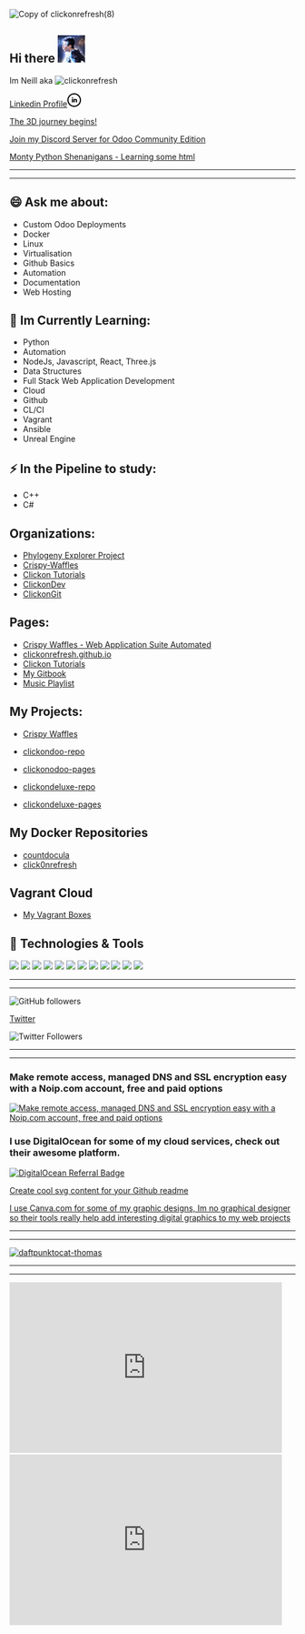 ![Copy of clickonrefresh(8)](https://user-images.githubusercontent.com/72121107/114459748-3a1f2a80-9be1-11eb-95ec-b0b3838ccff4.png)

## Hi there <img src="https://raw.githubusercontent.com/bradleybossard/slack-animated-emoji/master/gifs/bluesteel.gif" width="48px" alt="hi">

 Im Neill aka ![clickonrefresh](https://img.shields.io/badge/Clickonrefresh-informational?style=plastic&logo=clickonrefresh&logoColor=white&color=2bbc8a)

[Linkedin Profile](https://linkedin.com/in/clickonrefresh)<svg xmlns="http://www.w3.org/2000/svg" width="24" height="24" viewBox="0 0 24 24"><path d="M12 2c5.514 0 10 4.486 10 10s-4.486 10-10 10-10-4.486-10-10 4.486-10 10-10zm0-2c-6.627 0-12 5.373-12 12s5.373 12 12 12 12-5.373 12-12-5.373-12-12-12zm-2 8c0 .557-.447 1.008-1 1.008s-1-.45-1-1.008c0-.557.447-1.008 1-1.008s1 .452 1 1.008zm0 2h-2v6h2v-6zm3 0h-2v6h2v-2.861c0-1.722 2.002-1.881 2.002 0v2.861h1.998v-3.359c0-3.284-3.128-3.164-4-1.548v-1.093z"/></svg>


[The 3D journey begins!](https://clickonrefresh.github.io/threejs-course-practise-2/)

[Join my Discord Server for Odoo Community Edition](https://discord.gg/kaVT7m9V4p)

[Monty Python Shenanigans - Learning some html](https://clickonrefresh.github.io/clickonrefresh/scaenaiv.html)


_____________________________________________________________________________________________________
_____________________________________________________________________________________________________
## 😄 Ask me about:
  - Custom Odoo Deployments
  - Docker
  - Linux
  - Virtualisation
  - Github Basics
  - Automation
  - Documentation
  - Web Hosting

## 🌱 Im Currently Learning:
  - Python
  - Automation
  - NodeJs, Javascript, React, Three.js
  - Data Structures
  - Full Stack Web Application Development
  - Cloud
  - Github
  - CL/CI
  - Vagrant
  - Ansible
  - Unreal Engine

## ⚡ In the Pipeline to study:
  - C++
  - C#
  
  
## Organizations:
  - [Phylogeny Explorer Project](https://github.com/phylogeny-explorer)
  - [Crispy-Waffles](https://github.com/organizations/Crispy-Waffles)
  - [Clickon Tutorials](https://github.com/Clickon-Tutorials)
  - [ClickonDev](https://github.com/clickondev)
  - [ClickonGit](https://github.com/clickongit)

## Pages:
  - [Crispy Waffles - Web Application Suite Automated](https://crispy-waffles.github.io/Crispy-Waffles)
  - [clickonrefresh.github.io](https://clickonrefresh.github.io/clickonrefresh)
  - [Clickon Tutorials](https://clickon-tutorials.github.io/Clickon-Tutorials)
  - [My Gitbook](https://app.gitbook.com/@clickonrefresh/spaces)
  - [Music Playlist](https://clickonrefresh.github.io/Music-Playlist)


## My Projects:
  - [Crispy Waffles](https://crispy-waffles.github.io/Crispy-Waffles)

  - [clickondoo-repo](https://github.com/clickonrefresh/clickonodoo)
  - [clickonodoo-pages](https://clickonrefresh.github.io/clickonodoo)
  
  - [clickondeluxe-repo](https://github.com/clickonrefresh/clickondeluxe)
  - [clickondeluxe-pages](https://clickonrefresh.github.io/clickondeluxe)


## My Docker Repositories
  - [countdocula](https://hub.docker.com/u/countdocula)
  - [click0nrefresh](https://hub.docker.com/u/click0nrefresh)


## Vagrant Cloud
  - [My Vagrant Boxes](https://app.vagrantup.com/clickonrefresh)

<!-- TODO: Make technologies links takes you to repositories -->


## 🔧 Technologies & Tools
![](https://img.shields.io/badge/OS-Linux-informational?style=flat&logo=linux&logoColor=white&color=2bbc8a)
![](https://img.shields.io/badge/Editor-IntelliJ_IDEA-informational?style=flat&logo=intellij-idea&logoColor=white&color=2bbc8a)
![](https://img.shields.io/badge/Editor-Pycharm-informational?style=flat&logo=pycharm&logoColor=white&color=2bbc8a)
![](https://img.shields.io/badge/Code-Python-informational?style=flat&logo=python&logoColor=white&color=2bbc8a)
![](https://img.shields.io/badge/Code-JavaScript-informational?style=flat&logo=javascript&logoColor=white&color=2bbc8a)
![](https://img.shields.io/badge/Shell-Bash-informational?style=flat&logo=gnu-bash&logoColor=white&color=2bbc8a)
![](https://img.shields.io/badge/Tools-PostgreSQL-informational?style=flat&logo=postgresql&logoColor=white&color=2bbc8a)
![](https://img.shields.io/badge/Tools-Docker-informational?style=flat&logo=docker&logoColor=white&color=2bbc8a)
![](https://img.shields.io/badge/Editor-VSCode-informational?style=flat&logo=visual-studio&logoColor=white&color=2bbc8a)
![](https://img.shields.io/badge/Tools-Ubuntu-informational?style=flat&logo=ubuntu&logoColor=white&color=2bbc8a)
![](https://img.shields.io/badge/Cloud-Digital_Ocean-informational?style=flat&logo=digitalocean&logoColor=white&color=2bbc8a)
![](https://img.shields.io/badge/Odoo-ce-informational?style=flat&logo=odoo&logoColor=white&color=2bbc8a)

_____________________________________________________________________________________________________

_____________________________________________________________________________________________________

![GitHub followers](https://img.shields.io/github/followers/clickonrefresh?style=social)

[Twitter](https://twitter.com/clickonrefresh)

![Twitter Followers](https://img.shields.io/twitter/follow/clickonrefresh?style=social)

_____________________________________________________________________________________________________
_____________________________________________________________________________________________________

### Make remote access, managed DNS and SSL encryption easy with a Noip.com account, free and paid options
[![Make remote access, managed DNS and SSL encryption easy with a Noip.com account, free and paid options](https://user-images.githubusercontent.com/72121107/117400939-e9f76780-af03-11eb-9965-7aebc496173c.png)](https://www.noip.com/sign-up?hostname=&domain=hopto.org&fpr=clickonrefresh&fp_sid=signup)

### I use DigitalOcean for some of my cloud services, check out their awesome platform.
[![DigitalOcean Referral Badge](https://web-platforms.sfo2.cdn.digitaloceanspaces.com/WWW/Badge%201.svg)](https://www.digitalocean.com/?refcode=7b29999f8c6f&utm_campaign=Referral_Invite&utm_medium=Referral_Program&utm_source=badge)




<!-- {% seo %} -->

[Create cool svg content for your Github readme](https://iconmonstr.com)


[I use Canva.com for some of my graphic designs, Im no graphical designer so their tools really help add interesting digital graphics to my web projects](https://www.canva.com/join/cyw-cmm-ftz)


_____________________________________________________________________________________________________
_____________________________________________________________________________________________________

[![daftpunktocat-thomas](https://user-images.githubusercontent.com/72121107/117508133-5e73ea00-af88-11eb-97ef-7a0c59b84305.gif)](https://youtu.be/L93-7vRfxNs)

_____________________________________________________________________________________________________
_____________________________________________________________________________________________________
<iframe width="480" height="300" src="https://www.youtube.com/embed/_VfBtNcatEA?start=184" title="YouTube video player" frameborder="0" allow="accelerometer; autoplay; clipboard-write; encrypted-media; gyroscope; picture-in-picture" allowfullscreen></iframe>

<iframe width="480" height="300" src="https://www.youtube.com/embed/B4CcX720DW4" title="YouTube video player" frameborder="0" allow="accelerometer; autoplay; clipboard-write; encrypted-media; gyroscope; picture-in-picture" allowfullscreen></iframe>

